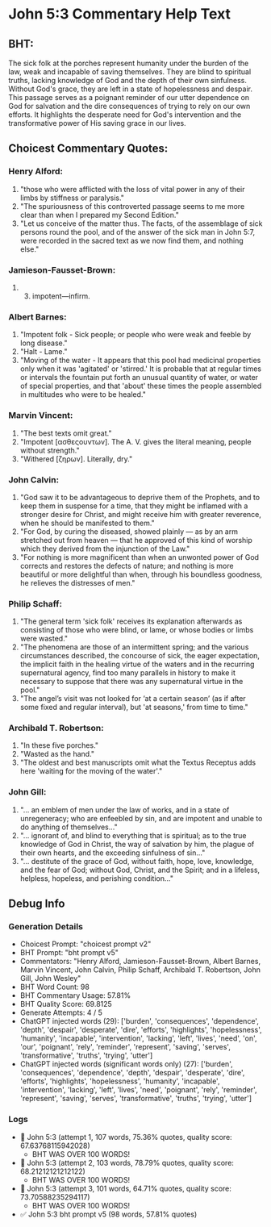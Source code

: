 # John 5:3 Commentary Help Text

## BHT:
The sick folk at the porches represent humanity under the burden of the law, weak and incapable of saving themselves. They are blind to spiritual truths, lacking knowledge of God and the depth of their own sinfulness. Without God's grace, they are left in a state of hopelessness and despair. This passage serves as a poignant reminder of our utter dependence on God for salvation and the dire consequences of trying to rely on our own efforts. It highlights the desperate need for God's intervention and the transformative power of His saving grace in our lives.

## Choicest Commentary Quotes:
### Henry Alford:
1. "those who were afflicted with the loss of vital power in any of their limbs by stiffness or paralysis."
2. "The spuriousness of this controverted passage seems to me more clear than when I prepared my Second Edition."
3. "Let us conceive of the matter thus. The facts, of the assemblage of sick persons round the pool, and of the answer of the sick man in John 5:7, were recorded in the sacred text as we now find them, and nothing else."

### Jamieson-Fausset-Brown:
1. 3. impotent—infirm.

### Albert Barnes:
1. "Impotent folk - Sick people; or people who were weak and feeble by long disease."
2. "Halt - Lame."
3. "Moving of the water - It appears that this pool had medicinal properties only when it was 'agitated' or 'stirred.' It is probable that at regular times or intervals the fountain put forth an unusual quantity of water, or water of special properties, and that 'about' these times the people assembled in multitudes who were to be healed."

### Marvin Vincent:
1. "The best texts omit great."
2. "Impotent [ασθεςουντων]. The A. V. gives the literal meaning, people without strength."
3. "Withered [ζηρων]. Literally, dry."

### John Calvin:
1. "God saw it to be advantageous to deprive them of the Prophets, and to keep them in suspense for a time, that they might be inflamed with a stronger desire for Christ, and might receive him with greater reverence, when he should be manifested to them."
2. "For God, by curing the diseased, showed plainly — as by an arm stretched out from heaven — that he approved of this kind of worship which they derived from the injunction of the Law."
3. "For nothing is more magnificent than when an unwonted power of God corrects and restores the defects of nature; and nothing is more beautiful or more delightful than when, through his boundless goodness, he relieves the distresses of men."

### Philip Schaff:
1. "The general term 'sick folk' receives its explanation afterwards as consisting of those who were blind, or lame, or whose bodies or limbs were wasted."
2. "The phenomena are those of an intermittent spring; and the various circumstances described, the concourse of sick, the eager expectation, the implicit faith in the healing virtue of the waters and in the recurring supernatural agency, find too many parallels in history to make it necessary to suppose that there was any supernatural virtue in the pool."
3. "The angel’s visit was not looked for ‘at a certain season’ (as if after some fixed and regular interval), but 'at seasons,' from time to time."

### Archibald T. Robertson:
1. "In these five porches."
2. "Wasted as the hand."
3. "The oldest and best manuscripts omit what the Textus Receptus adds here 'waiting for the moving of the water'."

### John Gill:
1. "... an emblem of men under the law of works, and in a state of unregeneracy; who are enfeebled by sin, and are impotent and unable to do anything of themselves..."
2. "... ignorant of, and blind to everything that is spiritual; as to the true knowledge of God in Christ, the way of salvation by him, the plague of their own hearts, and the exceeding sinfulness of sin..."
3. "... destitute of the grace of God, without faith, hope, love, knowledge, and the fear of God; without God, Christ, and the Spirit; and in a lifeless, helpless, hopeless, and perishing condition..."


## Debug Info
### Generation Details
- Choicest Prompt: "choicest prompt v2"
- BHT Prompt: "bht prompt v5"
- Commentators: "Henry Alford, Jamieson-Fausset-Brown, Albert Barnes, Marvin Vincent, John Calvin, Philip Schaff, Archibald T. Robertson, John Gill, John Wesley"
- BHT Word Count: 98
- BHT Commentary Usage: 57.81%
- BHT Quality Score: 69.8125
- Generate Attempts: 4 / 5
- ChatGPT injected words (29):
	['burden', 'consequences', 'dependence', 'depth', 'despair', 'desperate', 'dire', 'efforts', 'highlights', 'hopelessness', 'humanity', 'incapable', 'intervention', 'lacking', 'left', 'lives', 'need', 'on', 'our', 'poignant', 'rely', 'reminder', 'represent', 'saving', 'serves', 'transformative', 'truths', 'trying', 'utter']
- ChatGPT injected words (significant words only) (27):
	['burden', 'consequences', 'dependence', 'depth', 'despair', 'desperate', 'dire', 'efforts', 'highlights', 'hopelessness', 'humanity', 'incapable', 'intervention', 'lacking', 'left', 'lives', 'need', 'poignant', 'rely', 'reminder', 'represent', 'saving', 'serves', 'transformative', 'truths', 'trying', 'utter']

### Logs
- 🔄 John 5:3 (attempt 1, 107 words, 75.36% quotes, quality score: 67.63768115942028) 
	- BHT WAS OVER 100 WORDS!
- 🔄 John 5:3 (attempt 2, 103 words, 78.79% quotes, quality score: 68.21212121212122) 
	- BHT WAS OVER 100 WORDS!
- 🔄 John 5:3 (attempt 3, 101 words, 64.71% quotes, quality score: 73.70588235294117) 
	- BHT WAS OVER 100 WORDS!
- ✅ John 5:3 bht prompt v5 (98 words, 57.81% quotes)